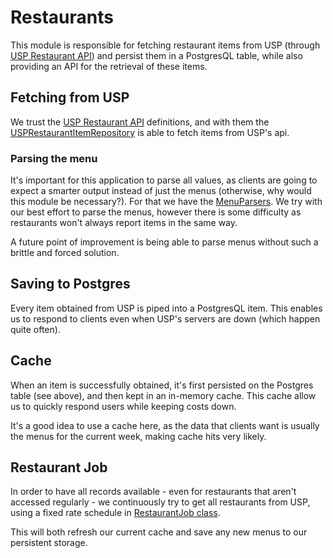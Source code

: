 # Restaurants

This module is responsible for fetching restaurant items from USP (through [USP Restaurant API][1]) and persist them in
a PostgresQL table, while also providing an API for the retrieval of these items.

## Fetching from USP

We trust the [USP Restaurant API][1] definitions, and with them the [USPRestaurantItemRepository][3] is able to fetch
items from USP's api.

### Parsing the menu

It's important for this application to parse all values, as clients are going to expect a smarter output instead of just
the menus (otherwise, why would this module be necessary?). For that we have the [MenuParsers][4]. We try with our best
effort to parse the menus, however there is some difficulty as restaurants won't always report items in the same way.

A future point of improvement is being able to parse menus without such a brittle and forced solution.

## Saving to Postgres

Every item obtained from USP is piped into a PostgresQL item. This enables us to respond to clients even when USP's
servers are down (which happen quite often).

## Cache

When an item is successfully obtained, it's first persisted on the Postgres table (see above), and then kept in an
in-memory cache. This cache allow us to quickly respond users while keeping costs down.

It's a good idea to use a cache here, as the data that clients want is usually the menus for the current week, making
cache hits very likely.

## Restaurant Job

In order to have all records available - even for restaurants that aren't accessed regularly - we continuously try to
get all restaurants from USP, using a fixed rate schedule in [RestaurantJob class][5].

This will both refresh our current cache and save any new menus to our persistent storage.


[1]: https://github.com/JopiterApp/USP-Restaurant-API

[3]: src/main/kotlin/repository/usp/USPRestaurantItemRepository.kt

[4]: src/main/kotlin/repository/usp/MenuParser.kt

[5]: src/main/kotlin/RestaurantJob.kt